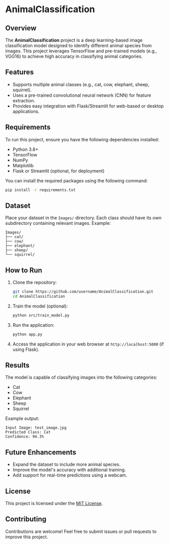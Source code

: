 # AnimalClassification

## Overview
The **AnimalClassification** project is a deep learning-based image classification model designed to identify different animal species from images. This project leverages TensorFlow and pre-trained models (e.g., VGG16) to achieve high accuracy in classifying animal categories.

## Features
- Supports multiple animal classes (e.g., cat, cow, elephant, sheep, squirrel).
- Uses a pre-trained convolutional neural network (CNN) for feature extraction.
- Provides easy integration with Flask/Streamlit for web-based or desktop applications.

## Requirements
To run this project, ensure you have the following dependencies installed:

- Python 3.8+
- TensorFlow
- NumPy
- Matplotlib
- Flask or Streamlit (optional, for deployment)

You can install the required packages using the following command:
```bash
pip install -r requirements.txt
```

## Dataset
Place your dataset in the `Images/` directory. Each class should have its own subdirectory containing relevant images. Example:
```
Images/
├── cat/
├── cow/
├── elephant/
├── sheep/
└── squirrel/
```

## How to Run
1. Clone the repository:
   ```bash
   git clone https://github.com/username/AnimalClassification.git
   cd AnimalClassification
   ```

2. Train the model (optional):
   ```bash
   python src/train_model.py
   ```

3. Run the application:
   ```bash
   python app.py
   ```

4. Access the application in your web browser at `http://localhost:5000` (if using Flask).

## Results
The model is capable of classifying images into the following categories:
- Cat
- Cow
- Elephant
- Sheep
- Squirrel

Example output:
```
Input Image: test_image.jpg
Predicted Class: Cat
Confidence: 94.3%
```

## Future Enhancements
- Expand the dataset to include more animal species.
- Improve the model's accuracy with additional training.
- Add support for real-time predictions using a webcam.

## License
This project is licensed under the [MIT License](LICENSE).

## Contributing
Contributions are welcome! Feel free to submit issues or pull requests to improve this project.

